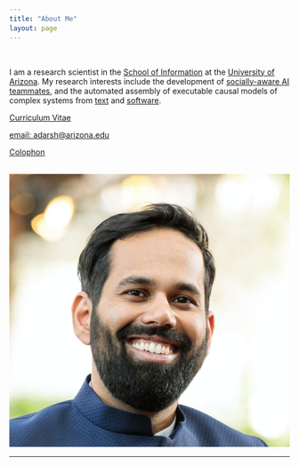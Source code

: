 ```yaml
---
title: "About Me"
layout: page
---
```


<div class="row">
<div class="col-sm-8">
</br>

I am a research scientist in the [School of
Information](https://ischool.arizona.edu) at the [University of
Arizona](https://www.arizona.edu). My research interests include the
development of [socially-aware AI teammates](https://ml4ai.github.io/tomcat),
and the automated assembly of executable causal models of complex systems from
[text](https://ml4ai.github.io/) and
[software](https://ml4ai.github.io/automates).

[Curriculum Vitae](/assets/cv_adarsh.pdf)

[email: adarsh@arizona.edu](mailto:adarsh@arizona.edu)

[Colophon](https://typekit.com/colophons/teo1mav)

</br>
</div>
  <div class="col-sm-4">
  <img id="headshot" src="/assets/headshot.png"/>
</div>
</div>

<hr class="featurette-divider">

